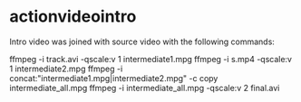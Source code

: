 # actionvideointro


Intro video was joined with source video with the following
commands:

ffmpeg -i track.avi -qscale:v 1 intermediate1.mpg
ffmpeg -i s.mp4 -qscale:v 1 intermediate2.mpg
ffmpeg -i concat:"intermediate1.mpg|intermediate2.mpg" -c copy intermediate_all.mpg
ffmpeg -i intermediate_all.mpg -qscale:v 2 final.avi
